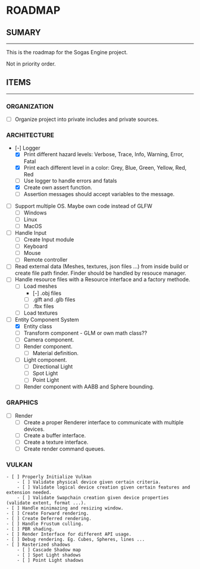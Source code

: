 # ROADMAP
## SUMARY
---
This is the roadmap for the Sogas Engine project.

Not in priority order.

## ITEMS
---

### ORGANIZATION
- [ ] Organize project into private includes and private sources.


### ARCHITECTURE
- [-] Logger
    - [x] Print different hazard levels: Verbose, Trace, Info, Warning, Error, Fatal
    - [x] Print each different level in a color: Grey, Blue, Green, Yellow, Red, Red
    - [ ] Use logger to handle errors and fatals
    - [x] Create own assert function.
    - [ ] Assertion messages should accept variables to the message.

- [ ] Support multiple OS. Maybe own code instead of GLFW
    - [ ] Windows
    - [ ] Linux
    - [ ] MacOS

- [ ] Handle Input
    - [ ] Create Input module
    - [ ] Keyboard
    - [ ] Mouse
    - [ ] Remote controller

- [ ] Read external data (Meshes, textures, json files ...) from inside build or create file path finder.
Finder should be handled by resouce manager.
- [ ] Handle resource files with a Resource interface and a factory methode.
    - [ ] Load meshes
        - [-] .obj files
        - [ ] .glft and .glb files
        - [ ] .fbx files
    - [ ] Load textures

- [ ] Entity Component System
    - [x] Entity class
    - [ ] Transform component - GLM or own math class??
    - [ ] Camera component.
    - [ ] Render component.
        - [ ] Material definition.
    - [ ] Light component.
        - [ ] Directional Light
        - [ ] Spot Light
        - [ ] Point Light
    - [ ] Render component with AABB and Sphere bounding. 

### GRAPHICS
- [ ] Render
    - [ ] Create a proper Renderer interface to communicate with multiple devices.
    - [ ] Create a buffer interface.
    - [ ] Create a texture interface.
    - [ ] Create render command queues.

### VULKAN
    - [ ] Properly Initialize Vulkan
        - [ ] Validate physical device given certain criteria.
        - [ ] Validate logical device creation given certain features and extension needed.
        - [ ] Validate Swapchain creation given device properties (validate extent, format ...).
    - [ ] Handle minimazing and resizing window.
    - [ ] Create Forward rendering.
    - [ ] Create Deferred rendering.
    - [ ] Handle Frustum culling.
    - [ ] PBR shading.
    - [ ] Render Interface for different API usage.
    - [ ] Debug rendering. Eg. Cubes, Spheres, lines ...
    - [ ] Rasterized shadows
        - [ ] Cascade Shadow map
        - [ ] Spot Light shadows
        - [ ] Point Light shadows
 